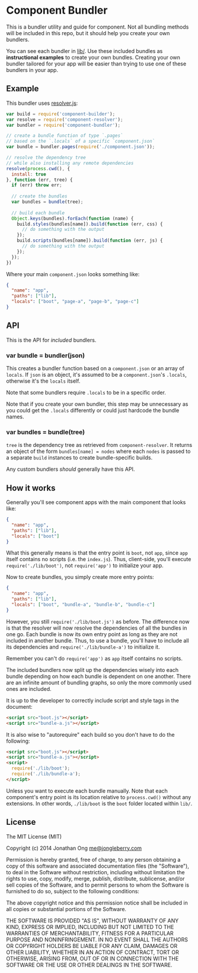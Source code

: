 # Component Bundler

This is a bundler utility and guide for component. Not all bundling methods will be included in this repo, but it should help you create your own bundlers. 

You can see each bundler in [lib/](https://github.com/component/bundler.js/tree/master/lib).
Use these included bundles as __instructional examples__ to create your own bundles.
Creating your own bundler tailored for your app will be easier than trying to use one of these bundlers in your app.

## Example

This bundler uses [resolver.js](https://github.com/component/resolver.js):

```js
var build = require('component-builder');
var resolve = require('component-resolver');
var bundler = require('component-bundler');

// create a bundle function of type `.pages`
// based on the `.locals` of a specific `component.json`
var bundle = bundler.pages(require('./component.json'));

// resolve the dependency tree
// while also installing any remote dependencies
resolve(process.cwd(), {
  install: true
}, function (err, tree) {
  if (err) throw err;
  
  // create the bundles
  var bundles = bundle(tree);
  
  // build each bundle
  Object.keys(bundles).forEach(function (name) {
    build.styles(bundles[name]).build(function (err, css) {
      // do something with the output
    });
    build.scripts(bundles[name]).build(function (err, js) {
      // do something with the output
    });
  });
})
```

Where your main `component.json` looks something like:

```json
{
  "name": "app",
  "paths": ["lib"],
  "locals": ["boot", "page-a", "page-b", "page-c"]
}
```

## API

This is the API for _included_ bundlers.

### var bundle = bundler(json)

This creates a bundler function based on a `component.json` or an array of `locals`. If `json` is an object, it's assumed to be a `component.json`'s `.locals`, otherwise it's the `locals` itself.

Note that some bundlers require `.locals` to be in a specific order.

Note that if you create your own bundler, this step may be unnecessary as you could get the `.locals` differently or could just hardcode the bundle names.

### var bundles = bundle(tree)

`tree` is the dependency tree as retrieved from `component-resolver`. It returns an object of the form `bundles[name] = nodes` where each `nodes` is passed to a separate `build` instances to create bundle-specific builds.

Any custom bundlers _should_ generally have this API.

## How it works

Generally you'll see component apps with the main component that looks like:

```json
{
  "name": "app",
  "paths": ["lib"],
  "locals": ["boot"]
}
```

What this generally means is that the entry point is `boot`, not `app`, since `app` itself contains no scripts (i.e. the `index.js`). Thus, client-side, you'll execute `require('./lib/boot')`, not `require('app')` to initialize your app.

Now to create bundles, you simply create more entry points:

```json
{
  "name": "app",
  "paths": ["lib"],
  "locals": ["boot", "bundle-a", "bundle-b", "bundle-c"]
}
```

However, you still `require('./lib/boot.js')` as before. The difference now is that the resolver will now resolve the dependencies of all the bundles in one go. Each bundle is now its own entry point as long as they are not included in another bundle. Thus, to use a bundle, you'll have to include all its dependencies and `require('./lib/bundle-a')` to initialize it.

Remember you can't do `require('app')` as `app` itself contains no scripts.

The included bundlers now split up the dependencies wisely into each bundle depending on how each bundle is dependent on one another. There are an infinite amount of bundling graphs, so only the more commonly used ones are included.

It is up to the developer to correctly include script and style tags in the document:

```html
<script src="boot.js"></script>
<script src="bundle-a.js"></script>
```

It is also wise to "autorequire" each build so you don't have to do the following:

```html
<script src="boot.js"></script>
<script src="bundle-a.js"></script>
<script>
  require('./lib/boot'); 
  require('./lib/bundle-a');
</script>
```

Unless you want to execute each bundle manually.
Note that each component's entry point is its location relative to `process.cwd()` without any extensions.
In other words, `./lib/boot` is the `boot` folder located within `lib/`.

## License

The MIT License (MIT)

Copyright (c) 2014 Jonathan Ong me@jongleberry.com

Permission is hereby granted, free of charge, to any person obtaining a copy
of this software and associated documentation files (the "Software"), to deal
in the Software without restriction, including without limitation the rights
to use, copy, modify, merge, publish, distribute, sublicense, and/or sell
copies of the Software, and to permit persons to whom the Software is
furnished to do so, subject to the following conditions:

The above copyright notice and this permission notice shall be included in
all copies or substantial portions of the Software.

THE SOFTWARE IS PROVIDED "AS IS", WITHOUT WARRANTY OF ANY KIND, EXPRESS OR
IMPLIED, INCLUDING BUT NOT LIMITED TO THE WARRANTIES OF MERCHANTABILITY,
FITNESS FOR A PARTICULAR PURPOSE AND NONINFRINGEMENT. IN NO EVENT SHALL THE
AUTHORS OR COPYRIGHT HOLDERS BE LIABLE FOR ANY CLAIM, DAMAGES OR OTHER
LIABILITY, WHETHER IN AN ACTION OF CONTRACT, TORT OR OTHERWISE, ARISING FROM,
OUT OF OR IN CONNECTION WITH THE SOFTWARE OR THE USE OR OTHER DEALINGS IN
THE SOFTWARE.
